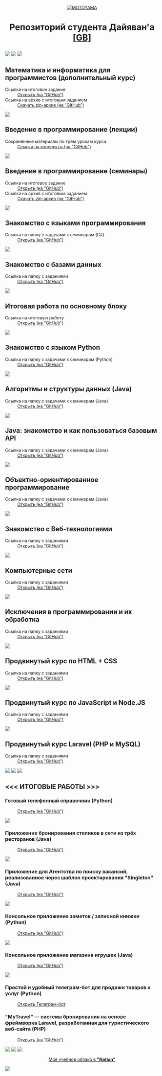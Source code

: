 <p align="center">
  <a href="https://motoyama.one" target="_blank">
    <img src="https://motoyama.org/mt-content/uploads/2024/06/logo.png" alt="MOTOYAMA" title="MOTOYAMA">
  </a>
</p>

# <p align="center">Репозиторий студента Дайяван'а <a href="https://gb.ru/users/aedabf19-0ea0-43e6-8800-c73f3e6ee7b3" target="_blank">[GB]</a></p>

![](https://motoyama.one/mt-content/uploads/2016/08/image0.gif "")
![](https://motoyama.one/mt-content/uploads/2016/08/image0.gif "")
![](https://motoyama.one/mt-content/uploads/2016/08/image0.gif "")

<a name="myTag_1"><h2>Математика и информатика для программистов (дополнительный курс)</h2></a>

<!-- "GitHub" -->
<dl>
  <dt>Ссылка на итоговое задание</dt>
  <dd><a href="https://github.com/DAYIAWAN/Course-at-GB/tree/main/myCourses/Maths_and_Info_for_Program_(add-course)/main" target="_blank">Открыть (на "GitHub")</a></dd>

  <dt>Ссылка на архив с итоговым заданием</dt>
  <dd><a href="https://github.com/DAYIAWAN/Course-at-GB/raw/main/myCourses/Maths_and_Info_for_Program_(add-course)/main/Archive.zip" target="_blank">Скачать zip-архив (на "GitHub")</a></dd>
</dl>

![](https://motoyama.one/mt-content/uploads/2016/08/image0.gif "")

<a name="myTag_2"><h2>Введение в программирование (лекции)</h2></a>

<!-- "GitHub" -->
<dl>
  <dt>Сохранённые материалы по трём урокам курса</dt>
  <dd><a href="https://github.com/DAYIAWAN/Course-at-GB/tree/main/myCourses/Intro_to_Programming/lectures" target="_blank">Ссылка на конспекты (на "GitHub")</a></dd>
</dl>

![](https://motoyama.one/mt-content/uploads/2016/08/image0.gif "")

<a name="myTag_3"><h2>Введение в программирование (семинары)</h2></a>

<!-- "GitHub" -->
<dl>
  <dt>Ссылка на итоговое задание</dt>
  <dd><a href="https://github.com/DAYIAWAN/Course-at-GB/tree/main/myCourses/Intro_to_Programming/seminars" target="_blank">Открыть (на "GitHub")</a></dd>

  <dt>Ссылка на архив с итоговым заданием</dt>
  <dd><a href="https://github.com/DAYIAWAN/Course-at-GB/raw/main/myCourses/Intro_to_Programming/seminars/Archive.zip" target="_blank">Скачать zip-архив (на "GitHub")</a></dd>
</dl>

![](https://motoyama.one/mt-content/uploads/2016/08/image0.gif "")

<a name="myTag_4"><h2>Знакомство с языками программирования</h2></a>

<!-- "GitHub" -->
<dl>
  <dt>Ссылка на папку с задачами к семинарам (C#)</dt>
  <dd><a href="https://github.com/DAYIAWAN/Course-at-GB/tree/main/myCourses/Intro_to_program_languages" target="_blank">Открыть (на "GitHub")</a></dd>
</dl>

![](https://motoyama.one/mt-content/uploads/2016/08/image0.gif "")

<a name="myTag_5"><h2>Знакомство с базами данных</h2></a>

<!-- "GitHub" -->
<dl>
  <dt>Ссылка на папку с заданиями</dt>
  <dd><a href="https://github.com/DAYIAWAN/Course-at-GB/tree/main/myCourses/DataBases" target="_blank">Открыть (на "GitHub")</a></dd>
</dl>

![](https://motoyama.one/mt-content/uploads/2016/08/image0.gif "")

<a name="myTag_6"><h2>Итоговая работа по основному блоку</h2></a>

<!-- "GitHub" -->
<dl>
  <dt>Ссылка на итоговую работу</dt>
  <dd><a href="https://github.com/DAYIAWAN/Course-at-GB/tree/main/myCourses/my_FinalTask" target="_blank">Открыть (на "GitHub")</a></dd>
</dl>

![](https://motoyama.one/mt-content/uploads/2016/08/image0.gif "")

<a name="myTag_7"><h2>Знакомство с языком Python</h2></a>

<!-- "GitHub" -->
<dl>
  <dt>Ссылка на папку с задачами к семинарам (Python)</dt>
  <dd><a href="https://github.com/DAYIAWAN/Course-at-GB/tree/main/myCourses/Intro_to_Python" target="_blank">Открыть (на "GitHub")</a></dd>
</dl>

![](https://motoyama.one/mt-content/uploads/2016/08/image0.gif "")

<a name="myTag_8"><h2>Алгоритмы и структуры данных (Java)</h2></a>

<!-- "GitHub" -->
<dl>
  <dt>Ссылка на папку с задачами к семинарам (Java)</dt>
  <dd><a href="https://github.com/DAYIAWAN/Course-at-GB/tree/main/myCourses/Algorithms-&-data_structures" target="_blank">Открыть (на "GitHub")</a></dd>
</dl>

![](https://motoyama.one/mt-content/uploads/2016/08/image0.gif "")

<a name="myTag_9"><h2>Java: знакомство и как пользоваться базовым API</h2></a>

<!-- "GitHub" -->
<dl>
  <dt>Ссылка на папку с задачами к семинарам (Java)</dt>
  <dd><a href="https://github.com/DAYIAWAN/Course-at-GB/tree/main/myCourses/Java_intro" target="_blank">Открыть (на "GitHub")</a></dd>
</dl>

![](https://motoyama.one/mt-content/uploads/2016/08/image0.gif "")

<a name="myTag_10"><h2>Объектно-ориентированное программирование</h2></a>

<!-- "GitHub" -->
<dl>
  <dt>Ссылка на папку с задачами к семинарам (Java)</dt>
  <dd><a href="https://github.com/DAYIAWAN/Course-at-GB/tree/main/myCourses/OOP" target="_blank">Открыть (на "GitHub")</a></dd>
</dl>

![](https://motoyama.one/mt-content/uploads/2016/08/image0.gif "")

<a name="myTag_11"><h2>Знакомство с Веб-технологиями</h2></a>

<!-- "GitHub" -->
<dl>
  <dt>Ссылка на папку с заданиями</dt>
  <dd><a href="https://github.com/DAYIAWAN/Course-at-GB/tree/main/myCourses/Intro_to_Web-tech" target="_blank">Открыть (на "GitHub")</a></dd>
</dl>

![](https://motoyama.one/mt-content/uploads/2016/08/image0.gif "")

<a name="myTag_12"><h2>Компьютерные сети</h2></a>

<!-- "GitHub" -->
<dl>
  <dt>Ссылка на папку с заданиями</dt>
  <dd><a href="https://github.com/DAYIAWAN/Course-at-GB/tree/main/myCourses/Networks" target="_blank">Открыть (на "GitHub")</a></dd>
</dl>

![](https://motoyama.one/mt-content/uploads/2016/08/image0.gif "")

<a name="myTag_13"><h2>Исключения в программировании и их обработка</h2></a>

<!-- "GitHub" -->
<dl>
  <dt>Ссылка на папку с заданиями</dt>
  <dd><a href="https://github.com/DAYIAWAN/Course-at-GB/tree/main/myCourses/Program_exceptions" target="_blank">Открыть (на "GitHub")</a></dd>
</dl>

![](https://motoyama.one/mt-content/uploads/2016/08/image0.gif "")

<a name="myTag_14"><h2>Продвинутый курс по HTML + CSS</h2></a>

<!-- "GitHub" -->
<dl>
  <dt>Ссылка на папку с заданиями</dt>
  <dd><a href="https://github.com/DAYIAWAN/Course-at-GB/tree/main/myCourses/HTML-&-CSS" target="_blank">Открыть (на "GitHub")</a></dd>
</dl>

![](https://motoyama.one/mt-content/uploads/2016/08/image0.gif "")

<a name="myTag_15"><h2>Продвинутый курс по JavaScript и Node.JS</h2></a>

<!-- "GitHub" -->
<dl>
  <dt>Ссылка на папку с заданиями</dt>
  <dd><a href="https://github.com/DAYIAWAN/Course-at-GB/tree/main/myCourses/JavaScript-&-Node.JS" target="_blank">Открыть (на "GitHub")</a></dd>
</dl>

![](https://motoyama.one/mt-content/uploads/2016/08/image0.gif "")

<a name="myTag_16"><h2>Продвинутый курс Laravel (PHP и MySQL)</h2></a>

<!-- "GitHub" -->
<dl>
  <dt>Ссылка на папку с заданиями</dt>
  <dd><a href="https://github.com/DAYIAWAN/Course-at-GB/tree/main/myCourses/PHP/Laravel" target="_blank">Открыть (на "GitHub")</a></dd>
</dl>

![](https://motoyama.one/mt-content/uploads/2016/08/image0.gif "")
![](https://motoyama.one/mt-content/uploads/2016/08/image0.gif "")
![](https://motoyama.one/mt-content/uploads/2016/08/image0.gif "")

## <<< ИТОГОВЫЕ РАБОТЫ >>>

<a name="myTag_myTask"><h3>Готовый телефонный справочник (Python)</h3></a>

<!-- "GitHub" -->
<dl>
  <dd><a href="https://github.com/DAYIAWAN/Course-at-GB/tree/main/myCourses/1___FinalTask___2023" target="_blank">Открыть (на "GitHub")</a></dd>
</dl>

![](https://motoyama.one/mt-content/uploads/2016/08/image0.gif "")

<a name="myTag_myTask"><h3>Приложение бронирования столиков в сети из трёх ресторанов (Java)</h3></a>

<!-- "GitHub" -->
<dl>
  <dd><a href="https://github.com/DAYIAWAN/Course-at-GB/tree/main/myCourses/2___FinalTask___2023" target="_blank">Открыть (на "GitHub")</a></dd>
</dl>

![](https://motoyama.one/mt-content/uploads/2016/08/image0.gif "")

<a name="myTag_myTask"><h3>Приложение для Агентства по поиску вакансий, реализованное через шаблон проектирования "Singleton" (Java)</h3></a>

<!-- "GitHub" -->
<dl>
  <dd><a href="https://github.com/DAYIAWAN/Course-at-GB/tree/main/myCourses/3___FinalTask___2023" target="_blank">Открыть (на "GitHub")</a></dd>
</dl>

![](https://motoyama.one/mt-content/uploads/2016/08/image0.gif "")

<a name="myTag_myTask"><h3>Консольное приложение заметок / записной книжки (Python)</h3></a>

<!-- "GitHub" -->
<dl>
  <dd><a href="https://github.com/DAYIAWAN/Course-at-GB/tree/main/myCourses/4___FinalTask___2023" target="_blank">Открыть (на "GitHub")</a></dd>
</dl>

![](https://motoyama.one/mt-content/uploads/2016/08/image0.gif "")

<a name="myTag_myTask"><h3>Консольное приложение магазина игрушек (Java)</h3></a>

<!-- "GitHub" -->
<dl>
  <dd><a href="https://github.com/DAYIAWAN/Course-at-GB/tree/main/myCourses/5___FinalTask___2023" target="_blank">Открыть (на "GitHub")</a></dd>
</dl>

![](https://motoyama.one/mt-content/uploads/2016/08/image0.gif "")

<a name="myTag_myTask"><h3>Простой и удобный телеграм-бот для продажи товаров и услуг (Python)</h3></a>

<!-- "GitHub" -->
<dl>
  <dd><a href="https://t.me/MOTOYAMA_bot" target="_blank">Открыть Телеграм-бот</a></dd>
</dl>

<a name="myTag_myTask"><h3>"MyTravel" — система бронирования на основе фреймворка Laravel, разработанная для туристического веб-сайта (PHP)</h3></a>

<!-- "GitHub" -->
<dl>
  <dd><a href="https://github.com/DAYIAWAN/Course-at-GB/tree/main/myCourses/PHP/Laravel" target="_blank">Открыть (на "GitHub")</a></dd>
</dl>

![](https://motoyama.one/mt-content/uploads/2016/08/image0.gif "")
![](https://motoyama.one/mt-content/uploads/2016/08/image0.gif "")
![](https://motoyama.one/mt-content/uploads/2016/08/image0.gif "")

<!-- "Notion" -->
<p style="text-align: center;"><a href="https://esoter.notion.site/75e1e973a5584a2eb8294ffdc7ad8598" target="_blank">Моё учебное облако в <b>"<u>Notion</u>"</b></a></p>

![](https://motoyama.one/mt-content/uploads/2016/08/image0.gif "")
